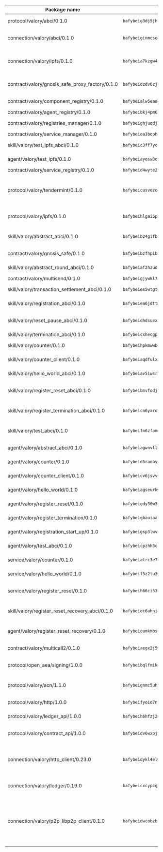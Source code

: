| Package name                                                  | Package hash                                                  | Description                                                                                                                |
| ------------------------------------------------------------- | ------------------------------------------------------------- | -------------------------------------------------------------------------------------------------------------------------- |
| protocol/valory/abci/0.1.0                                    | `bafybeig3dj5jhsowlvg3t73kgobf6xn4nka7rkttakdb2gwsg5bp7rt7q4` | A protocol for ABCI requests and responses.                                                                                |
| connection/valory/abci/0.1.0                                  | `bafybeiginmcsegj6tqsgilh7ypgdugyhcbfireh3a55sy4nbup2an72noe` | connection to wrap communication with an ABCI server.                                                                      |
| connection/valory/ipfs/0.1.0                                  | `bafybeia7kzgw4tmkl6k2vjbnss4egvhcf4fmt7cnmpjjjbjogz2bu2j3fu` | A connection responsible for uploading and downloading files from IPFS.                                                    |
| contract/valory/gnosis_safe_proxy_factory/0.1.0               | `bafybeidzdv6zjst5likperhuqdzsb4yix6ey5ir45nwdcquw3asuqmqdlu` | Gnosis Safe proxy factory (GnosisSafeProxyFactory) contract                                                                |
| contract/valory/component_registry/0.1.0                      | `bafybeialw5eaa4v54s7i3sjsuy6d5k624quhxhziqntwq5hnz4g646sb7m` | Component registry contract                                                                                                |
| contract/valory/agent_registry/0.1.0                          | `bafybeibkj4pm6ziqh2fl3xfsjiou4ibnxlipmvmqhgvc7xwpnaddbtxzli` | Agent registry contract                                                                                                    |
| contract/valory/registries_manager/0.1.0                      | `bafybeighjuqdj2oq6tqckf7j3mqtighe7lpaahh7qt3sqxtbtjlur4tmj4` | Registries Manager contract                                                                                                |
| contract/valory/service_manager/0.1.0                         | `bafybeiea3bophgb6ikqvpd7lzyluthlhoazbbrknvfncu4j7wbubfsrjeu` | Service Manager contract                                                                                                   |
| skill/valory/test_ipfs_abci/0.1.0                             | `bafybeic3ff7yccx5r7zcugqvc7ffius5mtppkuuoqmdndtebmktntdy6w4` | IPFS e2e testing application.                                                                                              |
| agent/valory/test_ipfs/0.1.0                                  | `bafybeiayosw3ovl2vjney3lyrbcywylezactzjbowakeappsz272jtoqdy` | Agent for testing the ABCI connection.                                                                                     |
| contract/valory/service_registry/0.1.0                        | `bafybeid4wyte27tanmeiyzkjfvtvf5yyjngdsvsqvve5bzxwtzjoioubgi` | Service Registry contract                                                                                                  |
| protocol/valory/tendermint/0.1.0                              | `bafybeicusvezoqlmyt6iqomcbwaz3xkhk2qf3d56q5zprmj3xdxfy64k54` | A protocol for communication between two AEAs to share tendermint configuration details.                                   |
| protocol/valory/ipfs/0.1.0                                    | `bafybeihlgai5pbmkb6mjhvgy4gkql5uvpwvxbpdowczgz4ovxat6vajrq4` | A protocol specification for IPFS requests and responses.                                                                  |
| skill/valory/abstract_abci/0.1.0                              | `bafybeib24gifbnji533mzdqaq3jyqil6ybgxd22nckporpevrnhqmy3idq` | The abci skill provides a template of an ABCI application.                                                                 |
| contract/valory/gnosis_safe/0.1.0                             | `bafybeibzfhpib5fw3wady6dhq5bfgo37o437bi4s3hthbvvit7byvbalg4` | Gnosis Safe (GnosisSafeL2) contract                                                                                        |
| skill/valory/abstract_round_abci/0.1.0                        | `bafybeiaf2hzudrqm2eswuq5e7exutot3jfhniisfnba7k26krtueizbmxy` | abstract round-based ABCI application                                                                                      |
| contract/valory/multisend/0.1.0                               | `bafybeigjywkl7hydjsrkogob3xebj2ifhqwmfhhxoeyrndzhhxi5u6amey` | MultiSend contract                                                                                                         |
| skill/valory/transaction_settlement_abci/0.1.0                | `bafybeies5wtgt66o2habe3qiytcqj2gsqtiyn533dp6tr5cqii7dtpawgu` | ABCI application for transaction settlement.                                                                               |
| skill/valory/registration_abci/0.1.0                          | `bafybeiea6jdttmqtzd4m2v33d6yytib25bef6ca7t7ja2n3zdjsltckafy` | ABCI application for common apps.                                                                                          |
| skill/valory/reset_pause_abci/0.1.0                           | `bafybeidhdsuexskog6w23ytu3f5a3mumvexqgv5mb3y3mdwzdm4tfzlhne` | ABCI application for resetting and pausing app executions.                                                                 |
| skill/valory/termination_abci/0.1.0                           | `bafybeicxhecgp5corggdmjhf3rfb653k6jbhfblbte3tccqtgdrp6mn7my` | Termination skill.                                                                                                         |
| skill/valory/counter/0.1.0                                    | `bafybeihpkmwwbqamjxfppf7g6z3cxlagw2fli4cufegabxlx26rblmcosy` | The ABCI Counter application example.                                                                                      |
| skill/valory/counter_client/0.1.0                             | `bafybeiaqdfulxamdshw7fykfkqvkpvjb5bnmhv7ffrjiwdi4ktiulklx6q` | A client for the ABCI counter application.                                                                                 |
| skill/valory/hello_world_abci/0.1.0                           | `bafybeiav5iwsrhgohlx7npkhyn27f2dcensw2tenfw3ci2hxi7m4qrqy4i` | Hello World ABCI application.                                                                                              |
| skill/valory/register_reset_abci/0.1.0                        | `bafybeibmvfodj2svg6uwywsiznugqbj2jwfa3axtv4iwucn5lg3xkhqafq` | ABCI application for dummy skill that registers and resets                                                                 |
| skill/valory/register_termination_abci/0.1.0                  | `bafybeicn6yaro2sovvqnos75utq5t43eqqiv4ng3olcdqxm4egh4odjnoa` | ABCI application for dummy skill that registers and resets                                                                 |
| skill/valory/test_abci/0.1.0                                  | `bafybeifm6zfomqbbvzqpc26hiz6pjpgfav2ar73isaqthipmp4s56upzgi` | ABCI application for testing the ABCI connection.                                                                          |
| agent/valory/abstract_abci/0.1.0                              | `bafybeiagwnvllol6a33uz6k3ss72k57nkdbald4wkdtttc4ovjlki2kt2u` | The abstract ABCI AEA - for testing purposes only.                                                                         |
| agent/valory/counter/0.1.0                                    | `bafybeid5raobyyer765lknoe4v3vxgrofd6chgt52xeyp2teajnowoqs5i` | The ABCI Counter example as an AEA                                                                                         |
| agent/valory/counter_client/0.1.0                             | `bafybeicv6jsvvhvtzizko7eewukcfkg3is5dzn47l5ylgvdo4dzjof5inu` | The ABCI Counter example as an AEA                                                                                         |
| agent/valory/hello_world/0.1.0                                | `bafybeiagseurkw4mu7ybpzzcmadysjfufrw7ivnmtcr5oxtemim7u2xoqq` | Hello World ABCI example.                                                                                                  |
| agent/valory/register_reset/0.1.0                             | `bafybeigdy36w3vimtmrcwl5zafkkbwmrvrnexlz5hi6kzcy2putcmmz6py` | Register reset to replicate Tendermint issue.                                                                              |
| agent/valory/register_termination/0.1.0                       | `bafybeigbauiaa5vrstnraufjphyjfetbovy2i7x26kwnp3jdfdlso7viry` | Register terminate to test the termination feature.                                                                        |
| agent/valory/registration_start_up/0.1.0                      | `bafybeigsp3lwv3cmhyilygfdcdit6zqstmsxkvufzorqjkp3pdjk6ewgm4` | Registration start-up ABCI example.                                                                                        |
| agent/valory/test_abci/0.1.0                                  | `bafybeicpzhh3crrpqyrfw2a3fefjw2uszbwmge4duuyqjjya3dg76uoe3u` | Agent for testing the ABCI connection.                                                                                     |
| service/valory/counter/0.1.0                                  | `bafybeiatrc3e7ulhtvzdbpoyvp4snkbggkk757nabfvhzv4jfgpxs2fzty` | A set of agents incrementing a counter                                                                                     |
| service/valory/hello_world/0.1.0                              | `bafybeif5z2tu3wwltb526ur74o5plsd7jwb7kj4ihgtb4qomidyabiitwa` | A simple demonstration of a simple ABCI application                                                                        |
| service/valory/register_reset/0.1.0                           | `bafybeih66ci53ns5yqpbl75ulup5xtbg2jb3gwrndidm5z2gyx67w5jo2m` | Test and debug tendermint reset mechanism.                                                                                 |
| skill/valory/register_reset_recovery_abci/0.1.0               | `bafybeiec6ahni4npqbbanehconvemzcuhtor3pvkxisretirvjd7y6fl4y` | ABCI application for dummy skill that registers and resets                                                                 |
| agent/valory/register_reset_recovery/0.1.0                    | `bafybeieumkmbsh7ahok55meqtw4g5ha3w5wb3kbkx5tzl7jy2tqihawonm` | Agent to showcase hard reset as a recovery mechanism.                                                                      |
| contract/valory/multicall2/0.1.0                              | `bafybeiaegx2j5w6le2fhvzmx7stzujuezqfvicvnyqebtipivkek2cgh7m` | The MakerDAO multicall2 contract.                                                                                          |
| protocol/open_aea/signing/1.0.0                               | `bafybeibqlfmikg5hk4phzak6gqzhpkt6akckx7xppbp53mvwt6r73h7tk4` | A protocol for communication between skills and decision maker.                                                            |
| protocol/valory/acn/1.1.0                                     | `bafybeignmc5uh3vgpuckljcj2tgg7hdqyytkm6m5b6v6mxtazdcvubibva` | The protocol used for envelope delivery on the ACN.                                                                        |
| protocol/valory/http/1.0.0                                    | `bafybeifyoio7nlh5zzyn5yz7krkou56l22to3cwg7gw5v5o3vxwklibhty` | A protocol for HTTP requests and responses.                                                                                |
| protocol/valory/ledger_api/1.0.0                              | `bafybeih6hfzj2obw5oajnt6ng6355edgvi5ngoaub44vpuszqoplfvyaom` | A protocol for ledger APIs requests and responses.                                                                         |
| protocol/valory/contract_api/1.0.0                            | `bafybeidv6wxpjyb2sdyibnmmum45et4zcla6tl63bnol6ztyoqvpl4spmy` | A protocol for contract APIs requests and responses.                                                                       |
| connection/valory/http_client/0.23.0                          | `bafybeidykl4elwbcjkqn32wt5h4h7tlpeqovrcq3c5bcplt6nhpznhgczi` | The HTTP_client connection that wraps a web-based client connecting to a RESTful API specification.                        |
| connection/valory/ledger/0.19.0                               | `bafybeicxcypcg2lxmtktbmuhqcyluzmasfsdeljyk2pvaabzc3h2jmcsui` | A connection to interact with any ledger API and contract API.                                                             |
| connection/valory/p2p_libp2p_client/0.1.0                     | `bafybeidwcobzb7ut3efegoedad7jfckvt2n6prcmd4g7xnkm6hp6aafrva` | The libp2p client connection implements a tcp connection to a running libp2p node as a traffic delegate to send/receive envelopes to/from agents in the DHT. |
